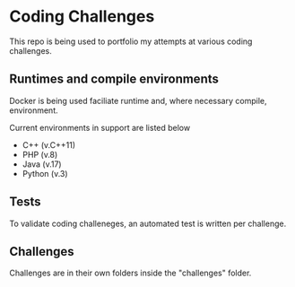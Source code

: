 # Coding Challenges

This repo is being used to portfolio my attempts at various coding challenges.

## Runtimes and compile environments

Docker is being used faciliate runtime and, where necessary compile, environment.

Current environments in support are listed below

- C++ (v.C++11)
- PHP (v.8)
- Java (v.17)
- Python (v.3)

## Tests

To validate coding challeneges, an automated test is written per challenge.

## Challenges

Challenges are in their own folders inside the "challenges" folder.

